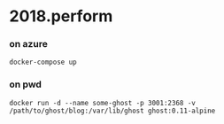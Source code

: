 # 2018.perform


### on azure
```
docker-compose up
```


### on pwd
```
docker run -d --name some-ghost -p 3001:2368 -v /path/to/ghost/blog:/var/lib/ghost ghost:0.11-alpine
```
